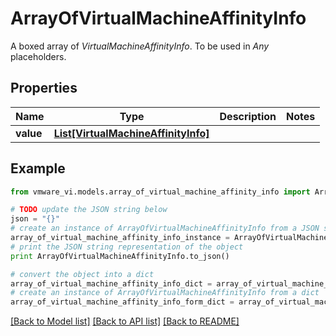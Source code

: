 # ArrayOfVirtualMachineAffinityInfo

A boxed array of *VirtualMachineAffinityInfo*. To be used in *Any* placeholders. 

## Properties
Name | Type | Description | Notes
------------ | ------------- | ------------- | -------------
**value** | [**List[VirtualMachineAffinityInfo]**](VirtualMachineAffinityInfo.md) |  | 

## Example

```python
from vmware_vi.models.array_of_virtual_machine_affinity_info import ArrayOfVirtualMachineAffinityInfo

# TODO update the JSON string below
json = "{}"
# create an instance of ArrayOfVirtualMachineAffinityInfo from a JSON string
array_of_virtual_machine_affinity_info_instance = ArrayOfVirtualMachineAffinityInfo.from_json(json)
# print the JSON string representation of the object
print ArrayOfVirtualMachineAffinityInfo.to_json()

# convert the object into a dict
array_of_virtual_machine_affinity_info_dict = array_of_virtual_machine_affinity_info_instance.to_dict()
# create an instance of ArrayOfVirtualMachineAffinityInfo from a dict
array_of_virtual_machine_affinity_info_form_dict = array_of_virtual_machine_affinity_info.from_dict(array_of_virtual_machine_affinity_info_dict)
```
[[Back to Model list]](../README.md#documentation-for-models) [[Back to API list]](../README.md#documentation-for-api-endpoints) [[Back to README]](../README.md)


